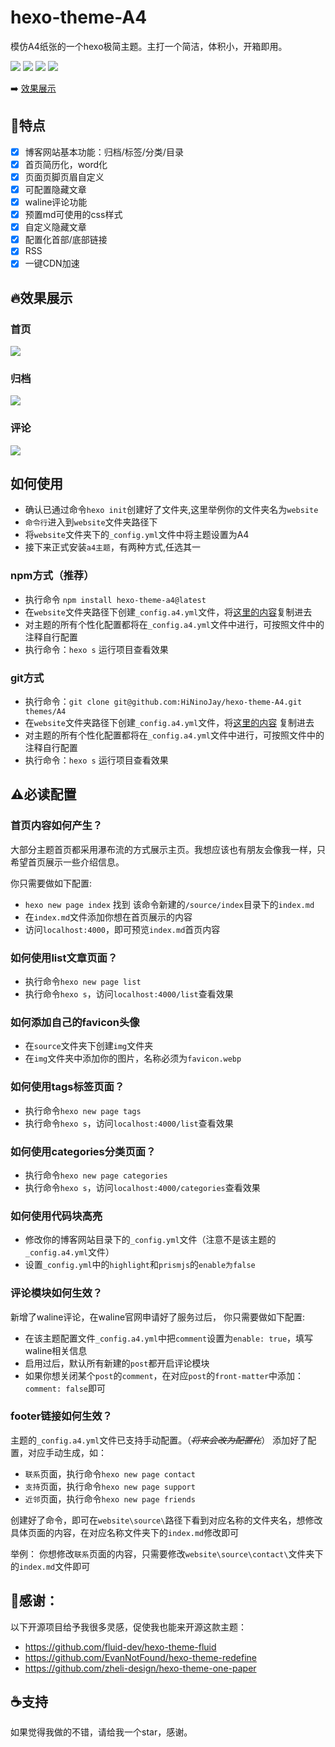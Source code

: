 # hexo-theme-A4
模仿A4纸张的一个hexo极简主题。主打一个简洁，体积小，开箱即用。

[![](https://img.shields.io/npm/v/hexo-theme-a4?label=VERSION&logo=npm&style=for-the-badge)]()
[![](https://img.shields.io/npm/v/hexo?color=blue&label=hexo&logo=hexo&style=for-the-badge)](https://hexo.io/zh-cn/index.html)
[![](https://img.shields.io/node/v/hexo?style=for-the-badge)](https://nodejs.org/en)
[![](https://img.shields.io/npm/dw/hexo-theme-a4?logo=npm&style=for-the-badge)](https://www.npmjs.com/package/hexo-theme-a4)



➡️ [效果展示](https://ninojay.top)

## 🏹️特点

- [x] 博客网站基本功能：归档/标签/分类/目录
- [x] 首页简历化，word化
- [x] 页面页脚页眉自定义
- [x] 可配置隐藏文章
- [x] waline评论功能
- [x] 预置md可使用的css样式
- [x] 自定义隐藏文章
- [x] 配置化首部/底部链接
- [x] RSS
- [x] 一键CDN加速

## 🔥效果展示
### 首页

![](/source/img/index.png)

### 归档

![](/source/img/archive.png)

### 评论

![](/source/img/comment.png)

## 如何使用

- 确认已通过命令`hexo init`创建好了文件夹,这里举例你的文件夹名为`website`
- `命令行`进入到`website`文件夹路径下
- 将`website`文件夹下的`_config.yml`文件中将主题设置为A4
- 接下来正式安装`a4主题`，有两种方式,任选其一

### npm方式（推荐）
- 执行命令 `npm install hexo-theme-a4@latest`
- 在`website`文件夹路径下创建`_config.a4.yml`文件，将[这里的内容](https://github.com/HiNinoJay/hexo-theme-A4/blob/main/_config.yml)复制进去
- 对主题的所有个性化配置都将在`_config.a4.yml`文件中进行，可按照文件中的注释自行配置
- 执行命令：`hexo s` 运行项目查看效果

### git方式
- 执行命令：`git clone git@github.com:HiNinoJay/hexo-theme-A4.git themes/A4`
- 在`website`文件夹路径下创建`_config.a4.yml`文件，将[这里的内容](https://github.com/HiNinoJay/hexo-theme-A4/blob/main/_config.yml) 复制进去
- 对主题的所有个性化配置都将在`_config.a4.yml`文件中进行，可按照文件中的注释自行配置
- 执行命令：`hexo s` 运行项目查看效果

## ⚠️必读配置

### 首页内容如何产生？

大部分主题首页都采用瀑布流的方式展示主页。我想应该也有朋友会像我一样，只希望首页展示一些介绍信息。

你只需要做如下配置:
- `hexo new page index`  找到 该命令新建的`/source/index`目录下的`index.md`
- 在`index.md`文件添加你想在首页展示的内容
- 访问`localhost:4000`，即可预览`index.md`首页内容

### 如何使用list文章页面？
- 执行命令`hexo new page list`
- 执行命令`hexo s`，访问`localhost:4000/list`查看效果

### 如何添加自己的favicon头像
- 在`source`文件夹下创建`img`文件夹
- 在`img`文件夹中添加你的图片，名称必须为`favicon.webp`

### 如何使用tags标签页面？
- 执行命令`hexo new page tags`
- 执行命令`hexo s`，访问`localhost:4000/list`查看效果

### 如何使用categories分类页面？
- 执行命令`hexo new page categories`
- 执行命令`hexo s`，访问`localhost:4000/categories`查看效果

### 如何使用代码块高亮
- 修改你的博客网站目录下的```_config.yml```文件（注意不是该主题的```_config.a4.yml```文件）
- 设置```_config.yml```中的```highlight```和```prismjs```的```enable为false```
  
### 评论模块如何生效？

新增了waline评论，在waline官网申请好了服务过后，
你只需要做如下配置:
- 在该主题配置文件`_config.a4.yml`中把`comment`设置为`enable: true`，填写waline相关信息
- 启用过后，默认所有新建的`post`都开启评论模块
- 如果你想关闭某个`post`的`comment`，在对应`post`的`front-matter`中添加：`comment: false`即可

### footer链接如何生效？
主题的`_config.a4.yml`文件已支持手动配置。（*~~将来会改为配置化~~*）
添加好了配置，对应手动生成，如：
- `联系`页面，执行命令`hexo new page contact`
- `支持`页面，执行命令`hexo new page support`
- `近邻`页面，执行命令`hexo new page friends`

创建好了命令，即可在`website\source\`路径下看到对应名称的文件夹名，想修改具体页面的内容，在对应名称文件夹下的`index.md`修改即可

举例：
你想修改`联系`页面的内容，只需要修改`website\source\contact\`文件夹下的`index.md`文件即可


## 🍺感谢：
以下开源项目给予我很多灵感，促使我也能来开源这款主题：
- https://github.com/fluid-dev/hexo-theme-fluid
- https://github.com/EvanNotFound/hexo-theme-redefine
- https://github.com/zheli-design/hexo-theme-one-paper


## ☕️支持

如果觉得我做的不错，请给我一个star，感谢。

